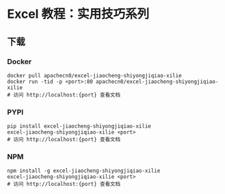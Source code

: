 # Excel 教程：实用技巧系列

## 下载

### Docker

```
docker pull apachecn0/excel-jiaocheng-shiyongjiqiao-xilie
docker run -tid -p <port>:80 apachecn0/excel-jiaocheng-shiyongjiqiao-xilie
# 访问 http://localhost:{port} 查看文档
```

### PYPI

```
pip install excel-jiaocheng-shiyongjiqiao-xilie
excel-jiaocheng-shiyongjiqiao-xilie <port>
# 访问 http://localhost:{port} 查看文档
```

### NPM

```
npm install -g excel-jiaocheng-shiyongjiqiao-xilie
excel-jiaocheng-shiyongjiqiao-xilie <port>
# 访问 http://localhost:{port} 查看文档
```